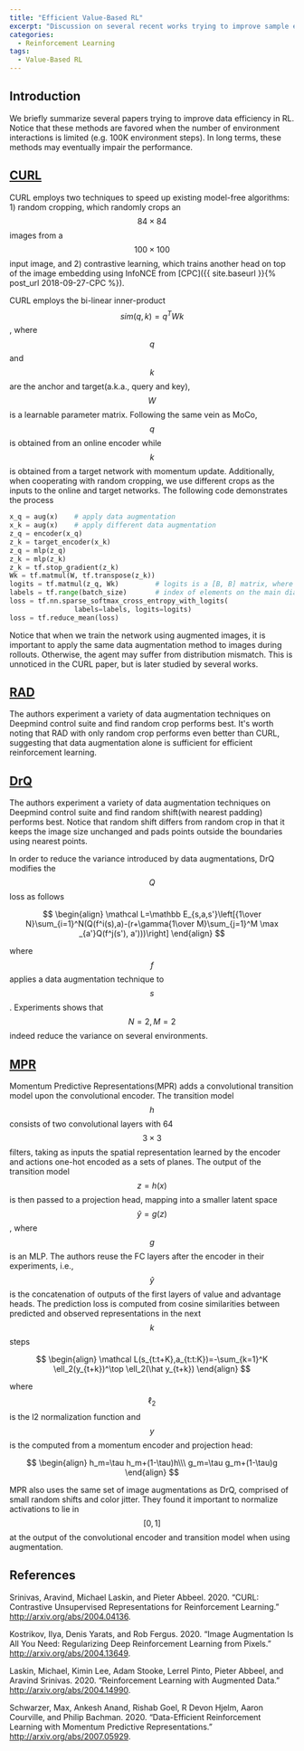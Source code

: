 ```yaml
---
title: "Efficient Value-Based RL"
excerpt: "Discussion on several recent works trying to improve sample efficiency of reinforcement learning algorithms."
categories:
  - Reinforcement Learning
tags:
  - Value-Based RL
---
```


## Introduction

We briefly summarize several papers trying to improve data efficiency in RL. Notice that these methods are favored when the number of environment interactions is limited (e.g. 100K environment steps). In long terms, these methods may eventually impair the performance.

## [CURL](#ref1)

CURL employs two techniques to speed up existing model-free algorithms: 1) random cropping, which randomly crops an $$84\times 84$$ images from a $$100\times 100$$ input image, and 2) contrastive learning, which trains another head on top of the image embedding using InfoNCE from [CPC]({{ site.baseurl }}{% post_url 2018-09-27-CPC %}).

CURL employs the bi-linear inner-product $$sim(q,k)=q^TWk$$, where $$q$$ and $$k$$ are the anchor and target(a.k.a., query and key), $$W$$ is a learnable parameter matrix. Following the same vein as MoCo, $$q$$ is obtained from an online encoder while $$k$$ is obtained from a target network with momentum update. Additionally, when cooperating with random cropping, we use different crops as the inputs to the online and target networks. The following code demonstrates the process

```python
x_q = aug(x)	# apply data augmentation
x_k = aug(x)	# apply different data augmentation
z_q = encoder(x_q)
z_k = target_encoder(x_k)
z_q = mlp(z_q)
z_k = mlp(z_k)
z_k = tf.stop_gradient(z_k)
Wk = tf.matmul(W, tf.transpose(z_k))
logits = tf.matmul(z_q, Wk)			# logits is a [B, B] matrix, where positives are on the main diagonal
labels = tf.range(batch_size)		# index of elements on the main diagonal
loss = tf.nn.sparse_softmax_cross_entropy_with_logits(
                labels=labels, logits=logits)
loss = tf.reduce_mean(loss)
```

Notice that when we train the network using augmented images, it is important to apply the same data augmentation method to images during rollouts. Otherwise, the agent may suffer from distribution mismatch. This is unnoticed in the CURL paper, but is later studied by several works.

## [RAD](#ref2)

The authors experiment a variety of data augmentation techniques on Deepmind control suite and find random crop performs best. It's worth noting that RAD with only random crop performs even better than CURL, suggesting that data augmentation alone is sufficient for efficient reinforcement learning.

## [DrQ](#ref3)

The authors experiment a variety of data augmentation techniques on Deepmind control suite and find random shift(with nearest padding) performs best. Notice that random shift differs from random crop in that it keeps the image size unchanged and pads points outside the boundaries using nearest points.

In order to reduce the variance introduced by data augmentations, DrQ modifies the $$Q$$ loss as follows

$$
\begin{align}
\mathcal L=\mathbb E_{s,a,s'}\left[{1\over N}\sum_{i=1}^N(Q(f^i(s),a)-(r+\gamma{1\over M}\sum_{j=1}^M \max _{a'}Q(f^j(s'), a')))\right]
\end{align}
$$

where $$f$$ applies a data augmentation technique to $$s$$. Experiments shows that $$N=2, M=2$$ indeed reduce the variance on several environments.

## [MPR](#ref4)

Momentum Predictive Representations(MPR) adds a convolutional transition model upon the convolutional encoder. The transition model $$h$$ consists of two convolutional layers with 64 $$3\times 3$$ filters, taking as inputs the spatial representation learned by the encoder and actions one-hot encoded as a sets of planes. The output of the transition model $$z=h(x)$$ is then passed to a projection head, mapping into a smaller latent space $$\hat y=g(z)$$, where $$g$$ is an MLP. The authors reuse the FC layers after the encoder in their experiments, i.e., $$\hat y$$ is the concatenation of outputs of the first layers of value and advantage heads. The prediction loss is computed from cosine similarities between predicted and observed representations in the next $$k$$ steps

$$
\begin{align}
\mathcal L(s_{t:t+K},a_{t:t:K})=-\sum_{k=1}^K \ell_2(y_{t+k})^\top \ell_2(\hat y_{t+k})
\end{align}
$$

 where $$\ell_2$$ is the l2 normalization function and $$y$$ is the computed from a momentum encoder and projection head:

$$
\begin{align}
h_m=\tau h_m+(1-\tau)h\\\
g_m=\tau g_m+(1-\tau)g
\end{align}
$$

MPR also uses the same set of image augmentations as DrQ, comprised of small random shifts and color jitter. They found it important to normalize activations to lie in $$[0,1]$$ at the output of the convolutional encoder and transition model when using augmentation.

## References

<a name="ref1"></a>Srinivas, Aravind, Michael Laskin, and Pieter Abbeel. 2020. “CURL: Contrastive Unsupervised Representations for Reinforcement Learning.” http://arxiv.org/abs/2004.04136.

<a name="ref2"></a>Kostrikov, Ilya, Denis Yarats, and Rob Fergus. 2020. “Image Augmentation Is All You Need: Regularizing Deep Reinforcement Learning from Pixels.” http://arxiv.org/abs/2004.13649.

<a name="ref3"></a>Laskin, Michael, Kimin Lee, Adam Stooke, Lerrel Pinto, Pieter Abbeel, and Aravind Srinivas. 2020. “Reinforcement Learning with Augmented Data.” http://arxiv.org/abs/2004.14990.

<a name="ref4"></a>Schwarzer, Max, Ankesh Anand, Rishab Goel, R Devon Hjelm, Aaron Courville, and Philip Bachman. 2020. “Data-Efficient Reinforcement Learning with Momentum Predictive Representations.” http://arxiv.org/abs/2007.05929.